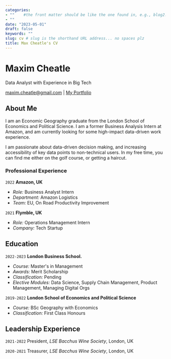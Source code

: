 ```yaml
---
categories:  
- ""    #the front matter should be like the one found in, e.g., blog2.md. It cannot be like the normal Rmd we used
- ""
date: "2023-05-01"
draft: false
keywords: ""
slug: cv # slug is the shorthand URL address... no spaces plz
title: Max Cheatle's CV 
---
```


# Maxim Cheatle

Data Analyst with Experience in Big Tech

<div id="webaddress">
<a href="maxim.cheatle@gmail.com">maxim.cheatle@gmail.com</a>
| <a href="https://maxcheatle.netlify.app/">My Portfolio</a>
</div>

## About Me

I am an Economic Geography graduate from the London School of Economics and Political Science. I am a former Business Analysis Intern at Amazon, and am currently looking for some high-impact data-driven work experience.

I am passionate about data-driven decision making, and increasing accessibility of key data points to non-technical users. In my free time, you can find me either on the golf course, or getting a haircut.

### Professional Experience

`2022`
__Amazon, UK__

- *Role:* Business Analyst Intern
- *Department:* Amazon Logistics
- *Team:* EU, On Road Productivity Improvement

`2021`
__Flymble, UK__

- *Role:* Operations Management Intern
- *Company:* Tech Startup

## Education

`2022-2023`
__London Business School.__

- *Course:* Master's in Management
- *Awards:* Merit Scholarship
- *Classification:* Pending
- *Elective Modules:* Data Science, Supply Chain Management, Product Management, Managing Digital Orgs

`2019-2022`
__London School of Economics and Political Science__

- *Course:* BSc Geography with Economics
- *Classification:* First Class Honours

## Leadership Experience

`2021-2022`
President, *LSE Bacchus Wine Society*, London, UK

`2020-2021`
Treasurer, *LSE Bacchus Wine Society*, London, UK

<!-- ### Footer

Last updated: June 2023 -->


